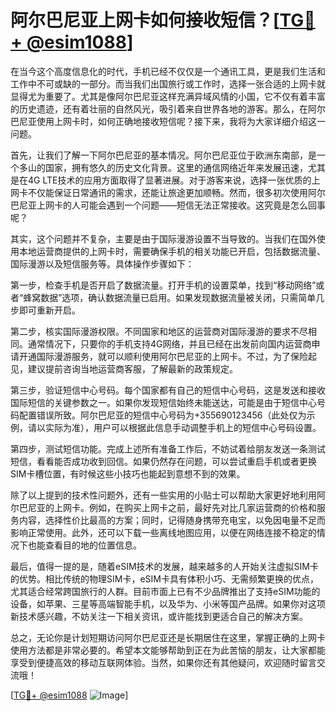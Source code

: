 # 阿尔巴尼亚上网卡如何接收短信？[[TG💪+ @esim1088](https://t.me/s/esim1088)]

在当今这个高度信息化的时代，手机已经不仅仅是一个通讯工具，更是我们生活和工作中不可或缺的一部分。而当我们出国旅行或工作时，选择一张合适的上网卡就显得尤为重要了。尤其是像阿尔巴尼亚这样充满异域风情的小国，它不仅有着丰富的历史遗迹，还有着壮丽的自然风光，吸引着来自世界各地的游客。那么，在阿尔巴尼亚使用上网卡时，如何正确地接收短信呢？接下来，我将为大家详细介绍这一问题。

首先，让我们了解一下阿尔巴尼亚的基本情况。阿尔巴尼亚位于欧洲东南部，是一个多山的国家，拥有悠久的历史文化背景。这里的通信网络近年来发展迅速，尤其是在4G LTE技术的应用方面取得了显著进展。对于游客来说，选择一张优质的上网卡不仅能保证日常通讯的需求，还能让旅途更加顺畅。然而，很多初次使用阿尔巴尼亚上网卡的人可能会遇到一个问题——短信无法正常接收。这究竟是怎么回事呢？

其实，这个问题并不复杂，主要是由于国际漫游设置不当导致的。当我们在国外使用本地运营商提供的上网卡时，需要确保手机的相关功能已开启，包括数据流量、国际漫游以及短信服务等。具体操作步骤如下：

第一步，检查手机是否开启了数据流量。打开手机的设置菜单，找到“移动网络”或者“蜂窝数据”选项，确认数据流量已启用。如果发现数据流量被关闭，只需简单几步即可重新开启。

第二步，核实国际漫游权限。不同国家和地区的运营商对国际漫游的要求不尽相同。通常情况下，只要你的手机支持4G网络，并且已经在出发前向国内运营商申请开通国际漫游服务，就可以顺利使用阿尔巴尼亚的上网卡。不过，为了保险起见，建议提前咨询当地运营商客服，了解最新的政策规定。

第三步，验证短信中心号码。每个国家都有自己的短信中心号码，这是发送和接收国际短信的关键参数之一。如果你发现短信始终未能送达，可能是由于短信中心号码配置错误所致。阿尔巴尼亚的短信中心号码为+355690123456（此处仅为示例，请以实际为准），用户可以根据此信息手动调整手机上的短信中心号码设置。

第四步，测试短信功能。完成上述所有准备工作后，不妨试着给朋友发送一条测试短信，看看能否成功收到回信。如果仍然存在问题，可以尝试重启手机或者更换SIM卡槽位置，有时候这些小技巧也能起到意想不到的效果。

除了以上提到的技术性问题外，还有一些实用的小贴士可以帮助大家更好地利用阿尔巴尼亚的上网卡。例如，在购买上网卡之前，最好先对比几家运营商的价格和服务内容，选择性价比最高的方案；同时，记得随身携带充电宝，以免因电量不足而影响正常使用。此外，还可以下载一些离线地图应用，以便在网络连接不稳定的情况下也能查看目的地的位置信息。

最后，值得一提的是，随着eSIM技术的发展，越来越多的人开始关注虚拟SIM卡的优势。相比传统的物理SIM卡，eSIM卡具有体积小巧、无需频繁更换的优点，尤其适合经常跨国旅行的人群。目前市面上已有不少品牌推出了支持eSIM功能的设备，如苹果、三星等高端智能手机，以及华为、小米等国产品牌。如果你对这项新技术感兴趣，不妨关注一下相关资讯，或许能找到更适合自己的解决方案。

总之，无论你是计划短期访问阿尔巴尼亚还是长期居住在这里，掌握正确的上网卡使用方法都是非常必要的。希望本文能够帮助到正在为此苦恼的朋友，让大家都能享受到便捷高效的移动互联网体验。当然，如果你还有其他疑问，欢迎随时留言交流哦！

[[TG💪+ @esim1088](https://t.me/s/esim1088) ![Image](https://i.postimg.cc/4NQfJmqS/Snipaste-2025-05-13-00-14-12.png)]